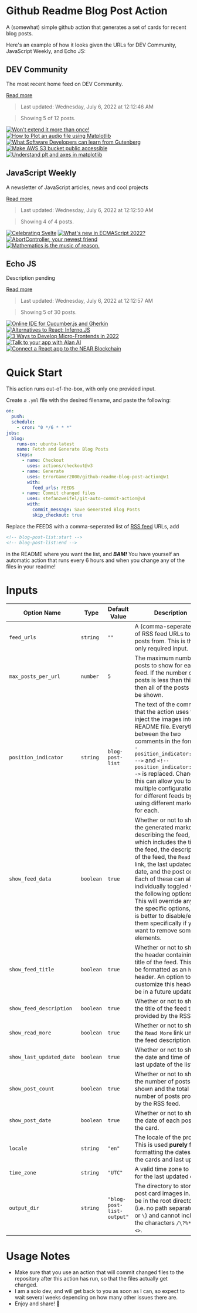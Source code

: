 # Github Readme Blog Post Action

A (somewhat) simple github action that generates a set of cards for recent blog posts.

Here's an example of how it looks given the URLs for DEV Community, JavaScript Weekly, and Echo JS:

<!-- post-list:start -->
## DEV Community

The most recent home feed on DEV Community.

[Read more](https://dev.to)
> Last updated: Wednesday, July 6, 2022 at 12:12:46 AM

> Showing 5 of 12 posts.

[![Won't extend it more than once!](https://raw.githubusercontent.com/ErrorGamer2000/github-readme-blog-post-action/main/generated_files/DEV_Community/Won't_extend_it_more_than_once!.svg)](https://dev.to/sandordargo/wont-extend-it-more-than-once-2m98)
[![How to Plot an audio file using Matplotlib](https://raw.githubusercontent.com/ErrorGamer2000/github-readme-blog-post-action/main/generated_files/DEV_Community/How_to_Plot_an_audio_file_using_Matplotlib.svg)](https://dev.to/puritye/how-to-plot-an-audio-file-using-matplotlib-pbb)
[![What Software Developers can learn from Gutenberg](https://raw.githubusercontent.com/ErrorGamer2000/github-readme-blog-post-action/main/generated_files/DEV_Community/What_Software_Developers_can_learn_from_Gutenberg.svg)](https://dev.to/polterguy/what-software-developers-can-learn-from-gutenberg-5bpa)
[![Make AWS S3 bucket public accessible](https://raw.githubusercontent.com/ErrorGamer2000/github-readme-blog-post-action/main/generated_files/DEV_Community/Make_AWS_S3_bucket_public_accessible.svg)](https://dev.to/hahahumble/make-aws-s3-bucket-public-accessible-48fd)
[![Understand plt and axes in matplotlib](https://raw.githubusercontent.com/ErrorGamer2000/github-readme-blog-post-action/main/generated_files/DEV_Community/Understand_plt_and_axes_in_matplotlib.svg)](https://dev.to/hahahumble/understand-plt-and-axes-in-matplotlib-5g9)


## JavaScript Weekly

A newsletter of JavaScript articles, news and cool projects

[Read more](https://javascriptweekly.com/)
> Last updated: Wednesday, July 6, 2022 at 12:12:50 AM

> Showing 4 of 4 posts.

[![Celebrating Svelte](https://raw.githubusercontent.com/ErrorGamer2000/github-readme-blog-post-action/main/generated_files/JavaScript_Weekly/Celebrating_Svelte.svg)](https://javascriptweekly.com/issues/596)
[![What's new in ECMAScript 2022?](https://raw.githubusercontent.com/ErrorGamer2000/github-readme-blog-post-action/main/generated_files/JavaScript_Weekly/What's_new_in_ECMAScript_2022_.svg)](https://javascriptweekly.com/issues/595)
[![AbortController, your newest friend](https://raw.githubusercontent.com/ErrorGamer2000/github-readme-blog-post-action/main/generated_files/JavaScript_Weekly/AbortController__your_newest_friend.svg)](https://javascriptweekly.com/issues/594)
[![Mathematics is the music of reason.](https://raw.githubusercontent.com/ErrorGamer2000/github-readme-blog-post-action/main/generated_files/JavaScript_Weekly/Mathematics_is_the_music_of_reason..svg)](https://javascriptweekly.com/issues/593)


## Echo JS

Description pending

[Read more](
http://www.echojs.com
)
> Last updated: Wednesday, July 6, 2022 at 12:12:57 AM

> Showing 5 of 30 posts.

[![
Online IDE for Cucumber.js and Gherkin
](https://raw.githubusercontent.com/ErrorGamer2000/github-readme-blog-post-action/main/generated_files/_Echo_JS_/_Online_IDE_for_Cucumber.js_and_Gherkin_.svg)](
https://testjam.io
)
[![Alternatives to React: Inferno.JS](https://raw.githubusercontent.com/ErrorGamer2000/github-readme-blog-post-action/main/generated_files/_Echo_JS_/Alternatives_to_React__Inferno.JS.svg)](https://blog.openreplay.com/alternatives-to-react-inferno-js)
[![3 Ways to Develop Micro-Frontends in 2022](https://raw.githubusercontent.com/ErrorGamer2000/github-readme-blog-post-action/main/generated_files/_Echo_JS_/3_Ways_to_Develop_Micro-Frontends_in_2022.svg)](https://javascript.plainenglish.io/3-ways-to-develop-micro-frontends-in-2022-e29984158b6d)
[![Talk to your app with Alan AI](https://raw.githubusercontent.com/ErrorGamer2000/github-readme-blog-post-action/main/generated_files/_Echo_JS_/Talk_to_your_app_with_Alan_AI.svg)](https://blog.openreplay.com/talk-to-your-app-with-alan-ai)
[![Connect a React app to the NEAR Blockchain](https://raw.githubusercontent.com/ErrorGamer2000/github-readme-blog-post-action/main/generated_files/_Echo_JS_/Connect_a_React_app_to_the_NEAR_Blockchain.svg)](https://blog.openreplay.com/connect-a-react-app-to-the-near-blockchain)


<!-- post-list:end -->

# Quick Start

This action runs out-of-the-box, with only one provided input.

Create a `.yml` file with the desired filename, and paste the following:

```yml
on:
  push:
  schedule:
    - cron: "0 */6 * * *"
jobs:
  blog:
    runs-on: ubuntu-latest
    name: Fetch and Generate Blog Posts
    steps:
      - name: Checkout
        uses: actions/checkout@v3
      - name: Generate
        uses: ErrorGamer2000/github-readme-blog-post-action@v1
        with:
          feed_urls: FEEDS
      - name: Commit changed files
        uses: stefanzweifel/git-auto-commit-action@v4
        with:
          commit_message: Save Generated Blog Posts
          skip_checkout: true
```

Replace the FEEDS with a comma-seperated list of [RSS feed](https://rss.com/blog/how-do-rss-feeds-work/) URLs, add

```md
<!-- blog-post-list:start -->
<!-- blog-post-list:end -->
```

in the README where you want the list, and **_BAM!_** You have yourself an automatic action that runs every 6 hours and when you change any of the files in your readme!

# Inputs

<table>
  <thead>
    <tr>
      <th>Option Name</th>
      <th>Type</th>
      <th>Default Value</th>
      <th>Description</th>
    </tr>
  </thead>
  <tbody>
    <tr>
      <td><code>feed_urls</code></td>
      <td><code>string</code></td>
      <td><code>""</code></td>
      <td>A (comma-seperated) list of RSS feed URLs to load posts from. This is the only required input.</td>
    </tr>
    <tr>
      <td><code>max_posts_per_url</code></td>
      <td><code>number</code></td>
      <td><code>5</code></td>
      <td>The maximum number of posts to show for each feed. If the number of posts is less than this, then all of the posts will be shown.</td>
    </tr>
    <tr>
      <td><code>position_indicator</code></td>
      <td><code>string</code></td>
      <td><code>blog-post-list</code></td>
      <td>The text of the comments that the action uses to inject the images into the README file. Everything between the two comments in the form <code>&lt;!-- position_indicator:start --&gt;</code> and <code>&lt;!-- position_indicator:end --&gt;</code> is replaced. Changing this can allow you to use multiple configurations for different feeds by using different markers for each.</td>
    </tr>
    <tr>
      <td><code>show_feed_data</code></td>
      <td><code>boolean</code></td>
      <td><code>true</code></td>
      <td>Whether or not to show the generated markdown describing the feed, which includes the title of the feed, the description of the feed, the <code>Read More</code> link, the last updated date, and the post count. Each of these can also be individually toggled with the following options. This will override any of the specific options, so it is better to disable/enable them specifically if you want to remove some elements.</td>
    </tr>
    <tr>
      <td><code>show_feed_title</code></td>
      <td><code>boolean</code></td>
      <td><code>true</code></td>
      <td>Whether or not to show the header containing the title of the feed. This will be formatted as an <code>h2</code> header. An option to customize this header will be in a future update.</td>
    </tr>
    <tr>
      <td><code>show_feed_description</code></td>
      <td><code>boolean</code></td>
      <td><code>true</code></td>
      <td>Whether or not to show the title of the feed that is provided by the RSS feed.</td>
    </tr>
    <tr>
      <td><code>show_read_more</code></td>
      <td><code>boolean</code></td>
      <td><code>true</code></td>
      <td>Whether or not to show the <code>Read More</code> link under the feed description.</td>
    </tr>
    <tr>
      <td><code>show_last_updated_date</code></td>
      <td><code>boolean</code></td>
      <td><code>true</code></td>
      <td>Whether or not to show the date and time of the last update of the list.</td>
    </tr>
    <tr>
      <td><code>show_post_count</code></td>
      <td><code>boolean</code></td>
      <td><code>true</code></td>
      <td>Whether or not to show the number of posts shown and the total number of posts provided by the RSS feed.</td>
    </tr>
    <tr>
      <td><code>show_post_date</code></td>
      <td><code>boolean</code></td>
      <td><code>true</code></td>
      <td>Whether or not to show the date of each post on the card.</td>
    </tr>
    <tr>
      <td><code>locale</code></td>
      <td><code>string</code></td>
      <td><code>"en"</code></td>
      <td>The locale of the project. This is used <strong>purely</strong> for formatting the dates of the cards and last update.</td>
    </tr>
    <tr>
      <td><code>time_zone</code></td>
      <td><code>string</code></td>
      <td><code>"UTC"</code></td>
      <td>A valid time zone to use for the last updated date.</td>
    </tr>
    <tr>
      <td><code>output_dir</code></td>
      <td><code>string</code></td>
      <td><code>"blog-post-list-output"</code></td>
      <td>The directory to store the post card images in. Must be in the root directory (i.e. no path separators <code>/</code> or <code>\</code>) and cannot include the characters <code>/\?%*:|"&lt;&gt;</code>.</td>
    </tr>
<!--
    <tr>
      <td><code></code></td>
      <td><cde></cde></td>
      <td><code></code></td>
      <td></td>
    </tr>
-->
  </tbody>
</table>

# Usage Notes

- Make sure that you use an action that will commit changed files to the repository after this action has run, so that the files actually get changed.
- I am a solo dev, and will get back to you as soon as I can, so expect to wait several weeks depending on how many other issues there are.
- Enjoy and share! 🤗
